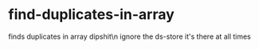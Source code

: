 # find-duplicates-in-array
 finds duplicates in array
 dipshit\n
 ignore the ds-store it's there at all times
